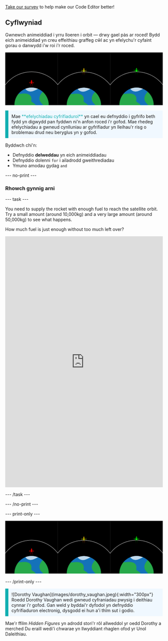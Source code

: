 <div class="c-survey-banner" style="width:100%">
  <a class="c-survey-banner__link" href="https://form.raspberrypi.org/f/code-editor-feedback" target="_blank">Take our survey</a> to help make our Code Editor better!
</div>

## Cyflwyniad

Gwnewch animeiddiad i yrru lloeren i orbit — drwy gael pàs ar roced! Bydd eich animeiddiad yn creu effeithiau graffeg cŵl ac yn efelychu'r cyfaint gorau o danwydd i'w roi i'r roced.

![Sgriniau ochr yn ochr yn dangos un roced werdd mewn orbit ac un roced goch sydd wedi methu cyrraedd orbit.](images/showcase.png)

<p style="border-left: solid; border-width:10px; border-color: #0faeb0; background-color: aliceblue; padding: 10px;">
Mae <span style="color: #0faeb0">**efelychiadau cyfrifiadurol**</span> yn cael eu defnyddio i gyfrifo beth fydd yn digwydd pan fyddwn ni'n anfon roced i'r gofod. Mae rhedeg efelychiadau a gwneud cynlluniau ar gyfrifiadur yn lleihau'r risg o broblemau drud neu beryglus yn y gofod.
</p>

Byddwch chi'n:
+ Defnyddio **delweddau** yn eich animeiddiadau
+ Defnyddio dolenni `for` i ailadrodd gweithrediadau
+ Ymuno amodau gydag `and`

--- no-print ---

### Rhowch gynnig arni

--- task ---

<div style="display: flex; flex-wrap: wrap">
<div style="flex-basis: 175px; flex-grow: 1">  
You need to supply the rocket with enough fuel to reach the satellite orbit. Try a small amount (around 10,000kg) and a very large amount (around 50,000kg) to see what happens. 

How much fuel is just enough without too much left over?
</div>
<iframe src="https://editor.raspberrypi.org/en/embed/viewer/rocket-launch-example" width="600" height="800" frameborder="0" marginwidth="0" marginheight="0" allowfullscreen>
</iframe>
</div>

--- /task ---

--- /no-print ---

--- print-only ---

![Prosiect gorffenedig.](images/showcase.png)

--- /print-only ---

<p style="border-left: solid; border-width:10px; border-color: #0faeb0; background-color: aliceblue; padding: 10px;"> ![Dorothy Vaughan](images/dorothy_vaughan.jpeg){:width="300px"} Roedd Dorothy Vaughan wedi gwneud cyfraniadau pwysig i deithiau cynnar i'r gofod. Gan weld y byddai'r dyfodol yn defnyddio cyfrifiaduron electronig, dysgodd ei hun a'i thîm sut i godio.

Mae'r ffilm *Hidden Figures* yn adrodd stori'r rôl allweddol yr oedd Dorothy a merched Du eraill wedi'i chwarae yn llwyddiant rhaglen ofod yr Unol Daleithiau. 
